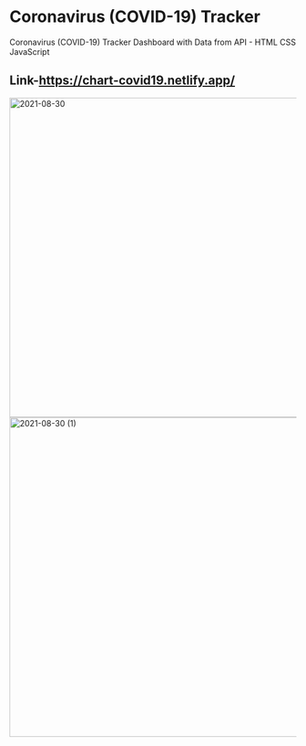 # Coronavirus (COVID-19) Tracker

Coronavirus (COVID-19) Tracker Dashboard with Data from API - HTML CSS JavaScript

## Link-https://chart-covid19.netlify.app/

<img width="560" alt="2021-08-30" src="https://user-images.githubusercontent.com/76563215/131352135-416260b2-bbc5-40f2-8ed6-d290aee4072e.png">

<img width="560" alt="2021-08-30 (1)" src="https://user-images.githubusercontent.com/76563215/131352283-66200ca9-4a08-4aab-93fc-20cd2324f985.png">


